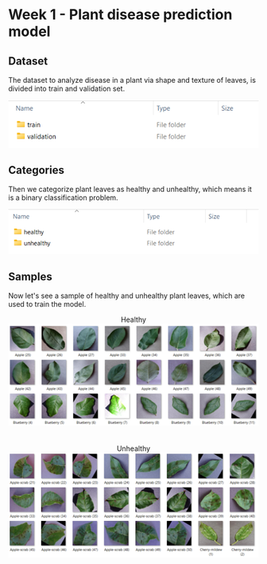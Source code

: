 # Week 1 - Plant disease prediction model
## Dataset
The dataset to analyze disease in a plant via shape and texture of leaves, is divided into train and validation set.
<div align="center">
	<img src="img/1.png">
</div>

## Categories
Then we categorize plant leaves as healthy and unhealthy, which means it is a binary classification problem.
<div align="center">
	<img src="img/2.png">
</div>

## Samples
Now let's see a sample of healthy and unhealthy plant leaves, which are used to train the model.
<div align="center">
	Healthy
	<img src="img/3.png">
</div><br><br>
<div align="center">
	Unhealthy
	<img src="img/4.png">
</div>

